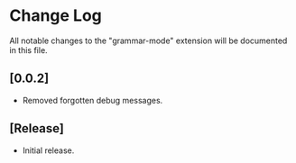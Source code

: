 # Change Log

All notable changes to the "grammar-mode" extension will be documented in this file.

## [0.0.2]

- Removed forgotten debug messages.

## [Release]

- Initial release.